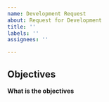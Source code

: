 ```yaml
---
name: Development Request
about: Request for Development
title: ''
labels: ''
assignees: ''

---
```


## Objectives
**What is the objectives**
